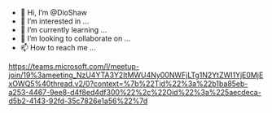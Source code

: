 - 👋 Hi, I’m @DioShaw
- 👀 I’m interested in ...
- 🌱 I’m currently learning ...
- 💞️ I’m looking to collaborate on ...
- 📫 How to reach me ...

<!---
DioShaw/DioShaw is a ✨ special ✨ repository because its `README.md` (this file) appears on your GitHub profile.
You can click the Preview link to take a look at your changes.
--->

https://teams.microsoft.com/l/meetup-join/19%3ameeting_NzU4YTA3Y2ItMWU4Ny00NWFjLTg1N2YtZWI1YjE0MjExOWQ5%40thread.v2/0?context=%7b%22Tid%22%3a%22b1ba85eb-a253-4467-9ee8-d4f8ed4df300%22%2c%22Oid%22%3a%225aecdeca-d5b2-4143-92fd-35c7826e1a56%22%7d
